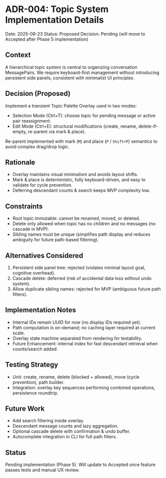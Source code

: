 # ADR-004: Topic System Implementation Details

Date: 2025-08-23
Status: Proposed
Decision: Pending (will move to Accepted after Phase 5 implementation)

## Context
A hierarchical topic system is central to organizing conversation MessagePairs. We require keyboard-first management without introducing persistent side panels, consistent with minimalist UI principles.

## Decision (Proposed)
Implement a transient Topic Palette Overlay used in two modes:
- Selection Mode (Ctrl+T): choose topic for pending message or active pair reassignment.
- Edit Mode (Ctrl+E): structural modifications (create, rename, delete-if-empty, re-parent via mark & place).

Re-parent implemented with mark (`M`) and place (`P` / `Shift+P`) semantics to avoid complex drag/drop logic.

## Rationale
- Overlay maintains visual minimalism and avoids layout shifts.
- Mark & place is deterministic, fully keyboard-driven, and easy to validate for cycle prevention.
- Deferring descendant counts & search keeps MVP complexity low.

## Constraints
- Root topic immutable: cannot be renamed, moved, or deleted.
- Delete only allowed when topic has no children and no messages (no cascade in MVP).
- Sibling names must be unique (simplifies path display and reduces ambiguity for future path-based filtering).

## Alternatives Considered
1. Persistent side panel tree: rejected (violates minimal layout goal, cognitive overhead).
2. Cascade delete: deferred (risk of accidental data loss without undo system).
3. Allow duplicate sibling names: rejected for MVP (ambiguous future path filters).

## Implementation Notes
- Internal IDs remain UUID for now (no display IDs required yet).
- Path computation is on-demand; no caching layer required at current scale.
- Overlay state machine separated from rendering for testability.
- Future Enhancement: internal index for fast descendant retrieval when counts/search added.

## Testing Strategy
- Unit: create, rename, delete (blocked + allowed), move (cycle prevention), path builder.
- Integration: overlay key sequences performing combined operations, persistence roundtrip.

## Future Work
- Add search filtering inside overlay.
- Descendant message counts and lazy aggregation.
- Optional cascade delete with confirmation & undo buffer.
- Autocomplete integration in CLI for full path filters.

## Status
Pending implementation (Phase 5). Will update to Accepted once feature passes tests and manual UX review.

